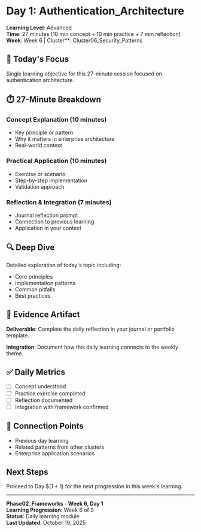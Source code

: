 # Day 1: Authentication_Architecture

**Learning Level**: Advanced  
**Time**: 27 minutes (10 min concept + 10 min practice + 7 min reflection)  
**Week**: Week 6 | Cluster**: Cluster06_Security_Patterns

## 🎯 Today's Focus

Single learning objective for this 27-minute session focused on authentication architecture.

## ⏱️ 27-Minute Breakdown

### Concept Explanation (10 minutes)
- Key principle or pattern
- Why it matters in enterprise architecture
- Real-world context

### Practical Application (10 minutes)
- Exercise or scenario
- Step-by-step implementation
- Validation approach

### Reflection & Integration (7 minutes)
- Journal reflection prompt
- Connection to previous learning
- Application in your context

## 🔍 Deep Dive

Detailed exploration of today's topic including:
- Core principles
- Implementation patterns
- Common pitfalls
- Best practices

## 💼 Evidence Artifact

**Deliverable**: Complete the daily reflection in your journal or portfolio template.

**Integration**: Document how this daily learning connects to the weekly theme.

## ✅ Daily Metrics

- [ ] Concept understood
- [ ] Practice exercise completed
- [ ] Reflection documented
- [ ] Integration with framework confirmed

## 🔗 Connection Points

- Previous day learning
- Related patterns from other clusters
- Enterprise application scenarios

## Next Steps

Proceed to Day $(1 + 1) for the next progression in this week's learning.

---

**Phase02_Frameworks - Week 6, Day 1**  
**Learning Progression**: Week 6 of 9  
**Status**: Daily learning module  
**Last Updated**: October 19, 2025
